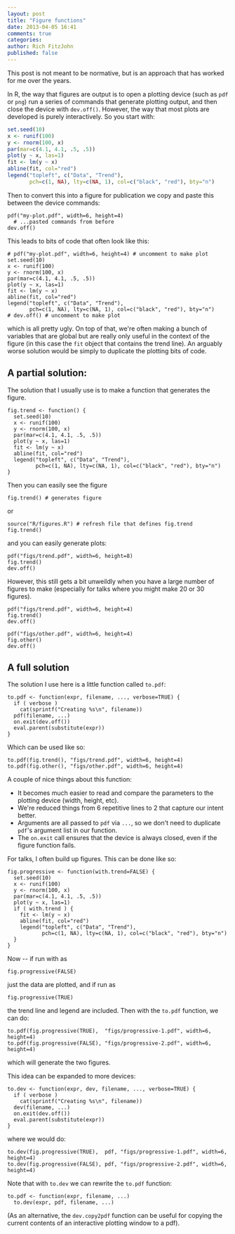 ```yaml
---
layout: post
title: "Figure functions"
date: 2013-04-05 16:41
comments: true
categories: 
author: Rich FitzJohn
published: false
---
```


This post is not meant to be normative, but is an approach that has
worked for me over the years.

In R, the way that figures are output is to open a plotting device
(such as `pdf` or `png`) run a series of commands that generate
plotting output, and then close the device with `dev.off()`.
However, the way that most plots are developed is purely
interactively.  So you start with:

```r
set.seed(10)
x <- runif(100)
y <- rnorm(100, x)
par(mar=c(4.1, 4.1, .5, .5))
plot(y ~ x, las=1)
fit <- lm(y ~ x)
abline(fit, col="red")
legend("topleft", c("Data", "Trend"),
       pch=c(1, NA), lty=c(NA, 1), col=c("black", "red"), bty="n")
```

Then to convert this into a figure for publication we copy and paste
this between the device commands:

```
pdf("my-plot.pdf", width=6, height=4)
  # ...pasted commands from before
dev.off()
```

<!-- more -->

This leads to bits of code that often look like this:

```
# pdf("my-plot.pdf", width=6, height=4) # uncomment to make plot
set.seed(10)
x <- runif(100)
y <- rnorm(100, x)
par(mar=c(4.1, 4.1, .5, .5))
plot(y ~ x, las=1)
fit <- lm(y ~ x)
abline(fit, col="red")
legend("topleft", c("Data", "Trend"),
       pch=c(1, NA), lty=c(NA, 1), col=c("black", "red"), bty="n")
# dev.off() # uncomment to make plot
```

which is all pretty ugly.  On top of that, we're often making a bunch
of variables that are global but are really only useful in the context
of the figure (in this case the `fit` object that contains the trend
line).  An arguably worse solution would be simply to duplicate the
plotting bits of code.

## A partial solution:

The solution that I usually use is to make a function that generates
the figure.

```
fig.trend <- function() {
  set.seed(10)
  x <- runif(100)
  y <- rnorm(100, x)
  par(mar=c(4.1, 4.1, .5, .5))
  plot(y ~ x, las=1)
  fit <- lm(y ~ x)
  abline(fit, col="red")
  legend("topleft", c("Data", "Trend"),
         pch=c(1, NA), lty=c(NA, 1), col=c("black", "red"), bty="n")
}
```

Then you can easily see the figure

```
fig.trend() # generates figure
```

or

```
source("R/figures.R") # refresh file that defines fig.trend
fig.trend()
```

and you can easily generate plots:

```
pdf("figs/trend.pdf", width=6, height=8)
fig.trend()
dev.off()
```

However, this still gets a bit unweildly when you have a large number
of figures to make (especially for talks where you might make 20 or 30
figures).

```
pdf("figs/trend.pdf", width=6, height=4)
fig.trend()
dev.off()
 
pdf("figs/other.pdf", width=6, height=4)
fig.other()
dev.off()
```

## A full solution

The solution I use here is a little function called `to.pdf`:

```
to.pdf <- function(expr, filename, ..., verbose=TRUE) {
  if ( verbose )
    cat(sprintf("Creating %s\n", filename))
  pdf(filename, ...)
  on.exit(dev.off())
  eval.parent(substitute(expr))
}
```

Which can be used like so:

```
to.pdf(fig.trend(), "figs/trend.pdf", width=6, height=4)
to.pdf(fig.other(), "figs/other.pdf", width=6, height=4)
```

A couple of nice things about this function:

* It becomes much easier to read and compare the parameters to the
  plotting device (width, height, etc).
* We're reduced things from 6 repetitive lines to 2 that capture our
  intent better.
* Arguments are all passed to `pdf` via `...`, so we don't need to
  duplicate `pdf`'s argument list in our function.
* The `on.exit` call ensures that the device is always closed, even if
  the figure function fails.

For talks, I often build up figures.  This can be done like so:

```
fig.progressive <- function(with.trend=FALSE) {
  set.seed(10)
  x <- runif(100)
  y <- rnorm(100, x)
  par(mar=c(4.1, 4.1, .5, .5))
  plot(y ~ x, las=1)
  if ( with.trend ) {
    fit <- lm(y ~ x)
    abline(fit, col="red")
    legend("topleft", c("Data", "Trend"),
           pch=c(1, NA), lty=c(NA, 1), col=c("black", "red"), bty="n")
  }
}
```

Now -- if run with as

```
fig.progressive(FALSE)
```

just the data are plotted, and if run as 

```
fig.progressive(TRUE)
```

the trend line and legend are included.  Then with the `to.pdf`
function, we can do:

```
to.pdf(fig.progressive(TRUE),  "figs/progressive-1.pdf", width=6, height=4)
to.pdf(fig.progressive(FALSE), "figs/progressive-2.pdf", width=6, height=4)
```

which will generate the two figures.

This idea can be expanded to more devices:

```
to.dev <- function(expr, dev, filename, ..., verbose=TRUE) {
  if ( verbose )
    cat(sprintf("Creating %s\n", filename))
  dev(filename, ...)
  on.exit(dev.off())
  eval.parent(substitute(expr))
}
```

where we would do:

```
to.dev(fig.progressive(TRUE),  pdf, "figs/progressive-1.pdf", width=6, height=4)
to.dev(fig.progressive(FALSE), pdf, "figs/progressive-2.pdf", width=6, height=4)
```

Note that with `to.dev` we can rewrite the `to.pdf` function:

```
to.pdf <- function(expr, filename, ...)
  to.dev(expr, pdf, filename, ...)
```

(As an alternative, the `dev.copy2pdf` function can be useful for
copying the current contents of an interactive plotting window to a
pdf).
